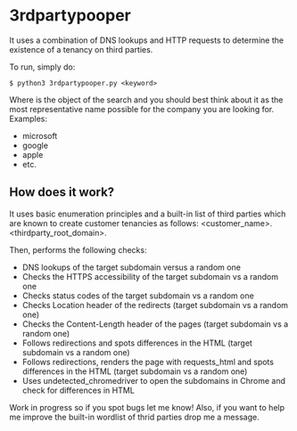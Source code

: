 # 3rdpartypooper

 It uses a combination of DNS lookups and HTTP requests to determine the existence of a tenancy on third parties.

 To run, simply do:

```
$ python3 3rdpartypooper.py <keyword> 
```

Where <keyword> is the object of the search and you should best think about it as the most representative name possible for the company you are looking for.
Examples:
- microsoft
- google
- apple
- etc.

## How does it work?

It uses basic enumeration principles and a built-in list of third parties which are known to create customer tenancies as follows: <customer_name>.<thirdparty_root_domain>.

Then, performs the following checks:
* DNS lookups of the target subdomain versus a random one
* Checks the HTTPS accessibility of the target subdomain vs a random one
* Checks status codes of the target subdomain vs a random one
* Checks Location header of the redirects (target subdomain vs a random one)
* Checks the Content-Length header of the pages (target subdomain vs a random one)
* Follows redirections and spots differences in the HTML (target subdomain vs a random one)
* Follows redirections, renders the page with requests_html and spots differences in the HTML (target subdomain vs a random one)
* Uses undetected_chromedriver to open the subdomains in Chrome and check for differences in HTML

Work in progress so if you spot bugs let me know!
Also, if you want to help me improve the built-in wordlist of thrid parties drop me a message.

